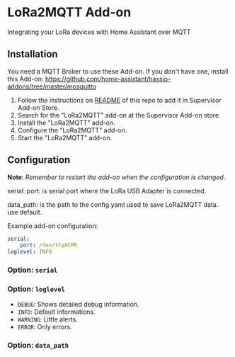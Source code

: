 # LoRa2MQTT Add-on

Integrating your LoRa devices with Home Assistant over MQTT

## Installation

You need a MQTT Broker to use these Add-on. If you don't have one, install this Add-on:
https://github.com/home-assistant/hassio-addons/tree/master/mosquitto

1. Follow the instructions on [README](https://github.com/leofig-rj/leofig-hass-addons/blob/master/README.md) of this repo to add it in Supervisor Add-on Store.
1. Search for the "LoRa2MQTT" add-on at the Supervisor Add-on store.
1. Install the "LoRa2MQTT" add-on.
1. Configure the "LoRa2MQTT" add-on.
1. Start the "LoRa2MQTT" add-on.

## Configuration

**Note**: _Remember to restart the add-on when the configuration is changed._

serial:
    port:   is serial port where the LoRa USB Adapter is connected.

data_path:  is the path to the config.yaml used to save LoRa2MQTT data.
            use default.

Example add-on configuration:

```yaml
serial:
    port: /dev/ttyACM0 
loglevel: INFO
```

### Option: `serial`

### Option: `loglevel`

- `DEBUG`: Shows detailed debug information.
- `INFO`: Default informations.
- `WARNING`: Little alerts.
- `ERROR`:  Only errors.

### Option: `data_path`

